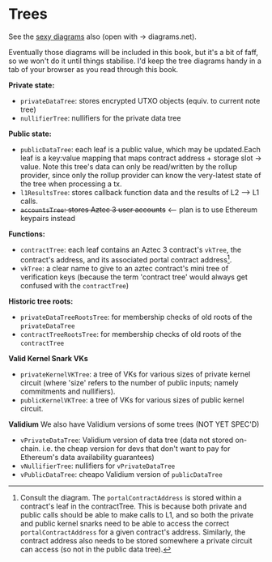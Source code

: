 # Trees

See the [sexy diagrams](https://drive.google.com/file/d/1gCFhE78QhfEboF0hq3scb4vAU1pE0emH/view?usp=sharing) also (open with -> diagrams.net).

Eventually those diagrams will be included in this book, but it's a bit of faff, so we won't do it until things stabilise. I'd keep the tree diagrams handy in a tab of your browser as you read through this book.

**Private state:**
* `privateDataTree`: stores encrypted UTXO objects (equiv. to current note tree)
* `nullifierTree`: nullifiers for the private data tree

**Public state:**
* `publicDataTree`: each leaf is a public value, which may be updated.Each leaf is a key:value mapping that maps contract address + storage slot -> value. Note this tree's data can only be read/written by the rollup provider, since only the rollup provider can know the very-latest state of the tree when processing a tx.
* `l1ResultsTree`: stores callback function data and the results of L2 --> L1 calls.
* ~~`accountsTree`: stores Aztec 3 user accounts~~ <-- plan is to use Ethereum keypairs instead

**Functions:**
* `contractTree`: each leaf contains an Aztec 3 contract's `vkTree`, the contract's address, and its associated portal contract address[^1].
* `vkTree`: a clear name to give to an aztec contract's mini tree of verification keys (because the term 'contract tree' would always get confused with the `contractTree`)

**Historic tree roots:**
* `privateDataTreeRootsTree`: for membership checks of old roots of the `privateDataTree`
* `contractTreeRootsTree`: for membership checks of old roots of the `contractTree`

**Valid Kernel Snark VKs**
* `privateKernelVKTree`: a tree of VKs for various sizes of private kernel circuit (where 'size' refers to the number of public inputs; namely commitments and nullifiers).
* `publicKernelVKTree`: a tree of VKs for various sizes of public kernel circuit.

**Validium**
We also have Validium versions of some trees (NOT YET SPEC'D)
* `vPrivateDataTree`: Validium version of data tree (data not stored on-chain. i.e. the cheap version for devs that don't want to pay for Ethereum's data availability guarantees)
* `vNullifierTree`: nullifiers for `vPrivateDataTree`
* `vPublicDataTree`: cheapo Validium version of `publicDataTree`


[^1]: Consult the diagram. The `portalContractAddress` is stored within a contract's leaf in the contractTree. This is because both private and public calls should be able to make calls to L1, and so both the private and public kernel snarks need to be able to access the correct `portalContractAddress` for a given contract's address. Similarly, the contract address also needs to be stored somewhere a private circuit can access (so not in the public data tree).